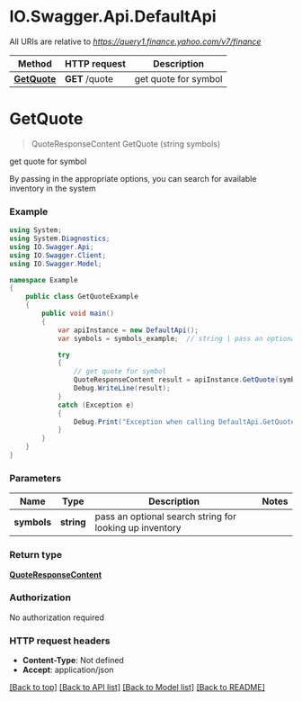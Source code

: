 # IO.Swagger.Api.DefaultApi

All URIs are relative to *https://query1.finance.yahoo.com/v7/finance*

Method | HTTP request | Description
------------- | ------------- | -------------
[**GetQuote**](DefaultApi.md#getquote) | **GET** /quote | get quote for symbol

<a name="getquote"></a>
# **GetQuote**
> QuoteResponseContent GetQuote (string symbols)

get quote for symbol

By passing in the appropriate options, you can search for available inventory in the system 

### Example
```csharp
using System;
using System.Diagnostics;
using IO.Swagger.Api;
using IO.Swagger.Client;
using IO.Swagger.Model;

namespace Example
{
    public class GetQuoteExample
    {
        public void main()
        {
            var apiInstance = new DefaultApi();
            var symbols = symbols_example;  // string | pass an optional search string for looking up inventory

            try
            {
                // get quote for symbol
                QuoteResponseContent result = apiInstance.GetQuote(symbols);
                Debug.WriteLine(result);
            }
            catch (Exception e)
            {
                Debug.Print("Exception when calling DefaultApi.GetQuote: " + e.Message );
            }
        }
    }
}
```

### Parameters

Name | Type | Description  | Notes
------------- | ------------- | ------------- | -------------
 **symbols** | **string**| pass an optional search string for looking up inventory | 

### Return type

[**QuoteResponseContent**](QuoteResponseContent.md)

### Authorization

No authorization required

### HTTP request headers

 - **Content-Type**: Not defined
 - **Accept**: application/json

[[Back to top]](#) [[Back to API list]](../README.md#documentation-for-api-endpoints) [[Back to Model list]](../README.md#documentation-for-models) [[Back to README]](../README.md)

